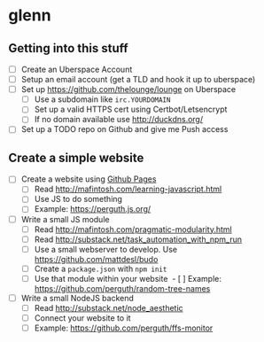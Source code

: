 # glenn

## Getting into this stuff

- [ ] Create an Uberspace Account
- [ ] Setup an email account (get a TLD and hook it up to uberspace)
- [ ] Set up https://github.com/thelounge/lounge on Uberspace
  - [ ] Use a subdomain like `irc.YOURDOMAIN`
  - [ ] Set up a valid HTTPS cert using Certbot/Letsencrypt
  - [ ] If no domain available use http://duckdns.org/
- [ ] Set up a TODO repo on Github and give me Push access

## Create a simple website

- [ ] Create a website using [Github Pages](https://pages.github.com/)
  - [ ] Read http://mafintosh.com/learning-javascript.html
  - [ ] Use JS to do something
  - [ ] Example: https://perguth.js.org/
- [ ] Write a small JS module
  - [ ] Read http://mafintosh.com/pragmatic-modularity.html
  - [ ] Read http://substack.net/task_automation_with_npm_run
  - [ ] Use a small webserver to develop. Use https://github.com/mattdesl/budo
  - [ ] Create a `package.json` with `npm init`
  - [ ] Use that module within your website
  - [ ] Example: https://github.com/perguth/random-tree-names
- [ ] Write a small NodeJS backend
  - [ ] Read http://substack.net/node_aesthetic
  - [ ] Connect your website to it
  - [ ] Example: https://github.com/perguth/ffs-monitor
